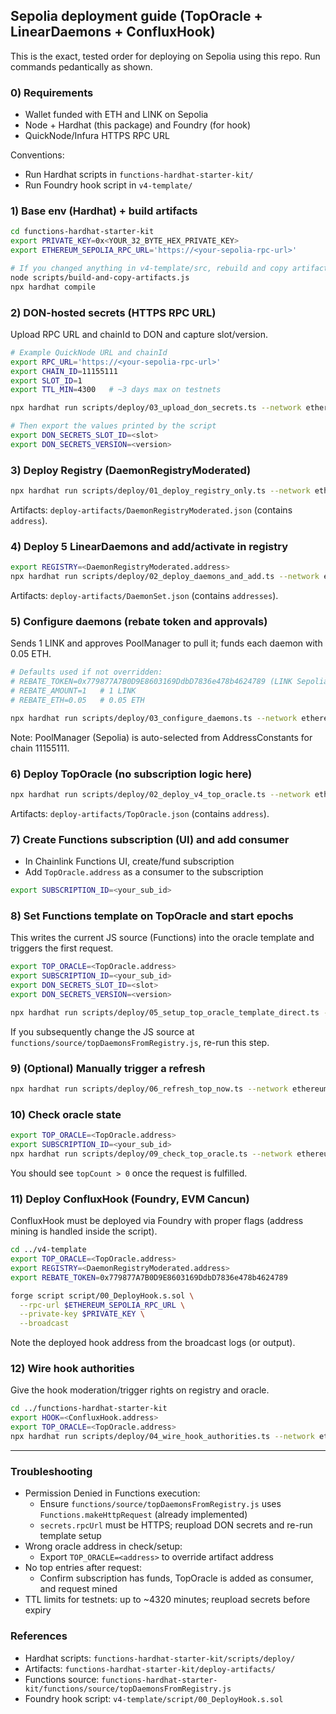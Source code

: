 ## Sepolia deployment guide (TopOracle + LinearDaemons + ConfluxHook)

This is the exact, tested order for deploying on Sepolia using this repo. Run commands pedantically as shown.

### 0) Requirements
- Wallet funded with ETH and LINK on Sepolia
- Node + Hardhat (this package) and Foundry (for hook)
- QuickNode/Infura HTTPS RPC URL

Conventions:
- Run Hardhat scripts in `functions-hardhat-starter-kit/`
- Run Foundry hook script in `v4-template/`

### 1) Base env (Hardhat) + build artifacts
```bash
cd functions-hardhat-starter-kit
export PRIVATE_KEY=0x<YOUR_32_BYTE_HEX_PRIVATE_KEY>
export ETHEREUM_SEPOLIA_RPC_URL='https://<your-sepolia-rpc-url>'

# If you changed anything in v4-template/src, rebuild and copy artifacts first
node scripts/build-and-copy-artifacts.js
npx hardhat compile
```

### 2) DON-hosted secrets (HTTPS RPC URL)
Upload RPC URL and chainId to DON and capture slot/version.
```bash
# Example QuickNode URL and chainId
export RPC_URL='https://<your-sepolia-rpc-url>'
export CHAIN_ID=11155111
export SLOT_ID=1
export TTL_MIN=4300   # ~3 days max on testnets

npx hardhat run scripts/deploy/03_upload_don_secrets.ts --network ethereumSepolia

# Then export the values printed by the script
export DON_SECRETS_SLOT_ID=<slot>
export DON_SECRETS_VERSION=<version>
```

### 3) Deploy Registry (DaemonRegistryModerated)
```bash
npx hardhat run scripts/deploy/01_deploy_registry_only.ts --network ethereumSepolia
```
Artifacts: `deploy-artifacts/DaemonRegistryModerated.json` (contains `address`).

### 4) Deploy 5 LinearDaemons and add/activate in registry
```bash
export REGISTRY=<DaemonRegistryModerated.address>
npx hardhat run scripts/deploy/02_deploy_daemons_and_add.ts --network ethereumSepolia
```
Artifacts: `deploy-artifacts/DaemonSet.json` (contains `addresses`).

### 5) Configure daemons (rebate token and approvals)
Sends 1 LINK and approves PoolManager to pull it; funds each daemon with 0.05 ETH.
```bash
# Defaults used if not overridden:
# REBATE_TOKEN=0x779877A7B0D9E8603169DdbD7836e478b4624789 (LINK Sepolia)
# REBATE_AMOUNT=1   # 1 LINK
# REBATE_ETH=0.05   # 0.05 ETH

npx hardhat run scripts/deploy/03_configure_daemons.ts --network ethereumSepolia
```
Note: PoolManager (Sepolia) is auto-selected from AddressConstants for chain 11155111.

### 6) Deploy TopOracle (no subscription logic here)
```bash
npx hardhat run scripts/deploy/02_deploy_v4_top_oracle.ts --network ethereumSepolia
```
Artifacts: `deploy-artifacts/TopOracle.json` (contains `address`).

### 7) Create Functions subscription (UI) and add consumer
- In Chainlink Functions UI, create/fund subscription
- Add `TopOracle.address` as a consumer to the subscription
```bash
export SUBSCRIPTION_ID=<your_sub_id>
```

### 8) Set Functions template on TopOracle and start epochs
This writes the current JS source (Functions) into the oracle template and triggers the first request.
```bash
export TOP_ORACLE=<TopOracle.address>
export SUBSCRIPTION_ID=<your_sub_id>
export DON_SECRETS_SLOT_ID=<slot>
export DON_SECRETS_VERSION=<version>

npx hardhat run scripts/deploy/05_setup_top_oracle_template_direct.ts --network ethereumSepolia
```
If you subsequently change the JS source at `functions/source/topDaemonsFromRegistry.js`, re-run this step.

### 9) (Optional) Manually trigger a refresh
```bash
npx hardhat run scripts/deploy/06_refresh_top_now.ts --network ethereumSepolia
```

### 10) Check oracle state
```bash
export TOP_ORACLE=<TopOracle.address>
export SUBSCRIPTION_ID=<your_sub_id>
npx hardhat run scripts/deploy/09_check_top_oracle.ts --network ethereumSepolia
```
You should see `topCount > 0` once the request is fulfilled.

### 11) Deploy ConfluxHook (Foundry, EVM Cancun)
ConfluxHook must be deployed via Foundry with proper flags (address mining is handled inside the script).
```bash
cd ../v4-template
export TOP_ORACLE=<TopOracle.address>
export REGISTRY=<DaemonRegistryModerated.address>
export REBATE_TOKEN=0x779877A7B0D9E8603169DdbD7836e478b4624789

forge script script/00_DeployHook.s.sol \
  --rpc-url $ETHEREUM_SEPOLIA_RPC_URL \
  --private-key $PRIVATE_KEY \
  --broadcast
```
Note the deployed hook address from the broadcast logs (or output).

### 12) Wire hook authorities
Give the hook moderation/trigger rights on registry and oracle.
```bash
cd ../functions-hardhat-starter-kit
export HOOK=<ConfluxHook.address>
export TOP_ORACLE=<TopOracle.address>
npx hardhat run scripts/deploy/04_wire_hook_authorities.ts --network ethereumSepolia
```

---

### Troubleshooting
- Permission Denied in Functions execution:
  - Ensure `functions/source/topDaemonsFromRegistry.js` uses `Functions.makeHttpRequest` (already implemented)
  - `secrets.rpcUrl` must be HTTPS; reupload DON secrets and re-run template setup
- Wrong oracle address in check/setup:
  - Export `TOP_ORACLE=<address>` to override artifact address
- No top entries after request:
  - Confirm subscription has funds, TopOracle is added as consumer, and request mined
- TTL limits for testnets: up to ~4320 minutes; reupload secrets before expiry

### References
- Hardhat scripts: `functions-hardhat-starter-kit/scripts/deploy/`
- Artifacts: `functions-hardhat-starter-kit/deploy-artifacts/`
- Functions source: `functions-hardhat-starter-kit/functions/source/topDaemonsFromRegistry.js`
- Foundry hook script: `v4-template/script/00_DeployHook.s.sol`


